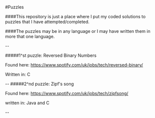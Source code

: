 #Puzzles

####This repository is just a place where I put my coded solutions to puzzles that I have attempted/completed.



####The puzzles may be in any language or I may have written them in more that one language.

--

#####1^st puzzle: Reversed Binary Numbers

Found here: https://www.spotify.com/uk/jobs/tech/reversed-binary/

Written in: C

--
#####2^nd puzzle: Zipf's song

Found here: https://www.spotify.com/uk/jobs/tech/zipfsong/

written in: Java and C 

--